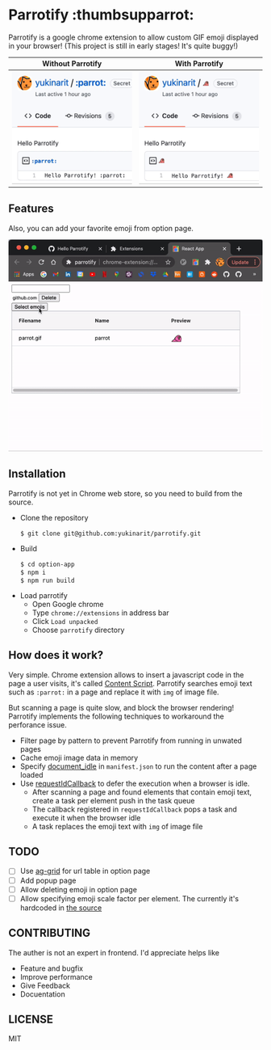 # Parrotify :thumbsupparrot:

Parrotify is a google chrome extension to allow custom GIF emoji displayed in your browser!
(This project is still in early stages! It's quite buggy!)


Without Parrotify             |  With Parrotify
:-------------------------:|:-------------------------:
<img src="before.gif" width="270" />  |  <img src="after.gif" width="270" />

## Features

Also, you can add your favorite emoji from option page.

![](upload_emoji.gif)


## Installation

Parrotify is not yet in Chrome web store, so you need to build from the source.

* Clone the repository
    ```
	$ git clone git@github.com:yukinarit/parrotify.git
    ```
* Build
    ```
	$ cd option-app
	$ npm i
	$ npm run build
    ```
* Load parrotify
    * Open Google chrome
	* Type `chrome://extensions` in address bar
	* Click `Load unpacked`
	* Choose `parrotify` directory

## How does it work?

Very simple. Chrome extension allows to insert a javascript code in the page a user visits, it's called [Content Script](https://developer.chrome.com/docs/extensions/mv2/content_scripts/). Parrotify searches emoji text such as `:parrot:` in a page and replace it with `img` of image file.

But scanning a page is quite slow, and block the browser rendering!  Parrotify implements the following techniques to workaround the perforance issue.
* Filter page by pattern to prevent Parrotify from running in unwated pages
* Cache emoji image data in memory
* Specify [document_idle](https://developer.chrome.com/docs/extensions/mv2/content_scripts/) in `manifest.json` to run the content after a page loaded
* Use [requestIdCallback](https://developer.mozilla.org/en-US/docs/Web/API/Window/requestIdleCallback) to defer the execution when a browser is idle.
     * After scanning a page and found elements that contain emoji text, create a task per element push in the task queue
	 * The callback registered in `requestIdCallback` pops a task and execute it when the browser idle
	 * A task replaces the emoji text with `img` of image file

## TODO

* [ ] Use [ag-grid](https://github.com/ag-grid/ag-grid) for url table in option page
* [ ] Add popup page
* [ ] Allow deleting emoji in option page
* [ ] Allow specifying emoji scale factor per element. The currently it's hardcoded in [the source](https://github.com/yukinarit/parrotify/blob/master/script.js#L13-L18)

## CONTRIBUTING

The auther is not an expert in frontend. I'd appreciate helps like
* Feature and bugfix
* Improve performance
* Give Feedback
* Docuentation

## LICENSE

MIT
